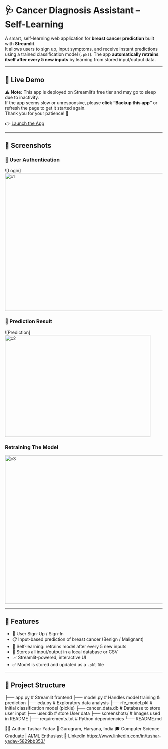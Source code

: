 # 🩺 Cancer Diagnosis Assistant – Self-Learning

A smart, self-learning web application for **breast cancer prediction** built with **Streamlit**.  
It allows users to sign up, input symptoms, and receive instant predictions using a trained classification model (`.pkl`). The app **automatically retrains itself after every 5 new inputs** by learning from stored input/output data.

---

## 🚀 Live Demo
⚠️ **Note:** This app is deployed on Streamlit’s free tier and may go to sleep due to inactivity.  
If the app seems slow or unresponsive, please **click “Backup this app”** or refresh the page to get it started again.  
Thank you for your patience! 🚀

👉 [Launch the App](https://bagzcsdnqspp55gzwymerr.streamlit.app/)  


---

## 📸 Screenshots

### 🔐 User Authentication
![Login] <img width="957" height="441" alt="c1" src="https://github.com/user-attachments/assets/69caefe0-f156-49fa-b4f3-ec7a58a59973" />

### 🎯 Prediction Result
![Prediction] <img width="465" height="326" alt="c2" src="https://github.com/user-attachments/assets/a4b508cb-ab73-4c51-b0c6-3aba1f6ecc8a" />

### Retraining The Model 
<img width="941" height="475" alt="c3" src="https://github.com/user-attachments/assets/74daa308-ed15-4888-a388-3688a94c31a1" />

---

## 🧠 Features

- 🔐 User Sign-Up / Sign-In
- 📋 Input-based prediction of breast cancer (Benign / Malignant)
- 🧠 Self-learning: retrains model after every 5 new inputs
- 💾 Stores all input/output in a local database or CSV
- 📈 Streamlit-powered, interactive UI
- ✅ Model is stored and updated as a `.pkl` file

---

## 📂 Project Structure
├── app.py # Streamlit frontend
├── model.py # Handles model training & prediction
├── eda.py # Exploratory data analysis
├── rfe_model.pkl # Initial classification model (pickle)
├── cancer_data.db # Database to store user input 
├── user.db # store User data
├── screenshots/ # Images used in README
├── requirements.txt # Python dependencies
└── README.md


👨‍💻 Author
Tushar Yadav
📍 Gurugram, Haryana, India
🎓 Computer Science Graduate | AI/ML Enthusiast
🔗 LinkedIn https://www.linkedin.com/in/tushar-yadav-5829bb353/
